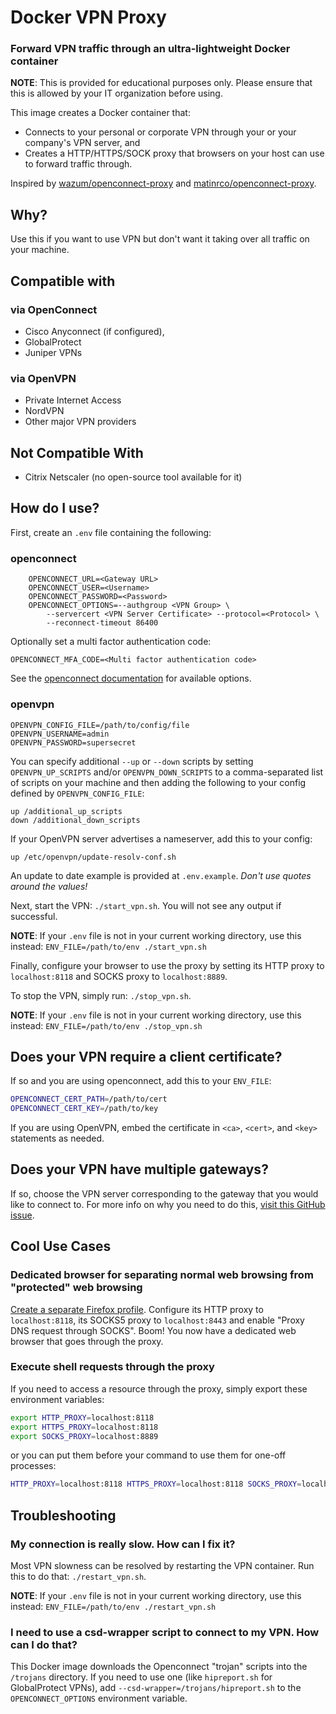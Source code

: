# Docker VPN Proxy
### Forward VPN traffic through an ultra-lightweight Docker container

**NOTE**: This is provided for educational purposes only. Please ensure that this is allowed
by your IT organization before using.

This image creates a Docker container that:

* Connects to your personal or corporate VPN through your or your company's VPN server, and
* Creates a HTTP/HTTPS/SOCK proxy that browsers on your host can use to forward traffic through.

Inspired by [wazum/openconnect-proxy](https://github.com/wazum/openconnect-proxy) and
[matinrco/openconnect-proxy](https://github.com/matinrco/openconnect-proxy).

## Why?

Use this if you want to use VPN but don't want it taking over all traffic on your machine.

## Compatible with

### via OpenConnect

- Cisco Anyconnect (if configured),
- GlobalProtect
- Juniper VPNs

### via OpenVPN

- Private Internet Access
- NordVPN
- Other major VPN providers

## Not Compatible With

- Citrix Netscaler (no open-source tool available for it)

## How do I use?

First, create an `.env` file containing the following:

### openconnect

```
	OPENCONNECT_URL=<Gateway URL>
	OPENCONNECT_USER=<Username>
	OPENCONNECT_PASSWORD=<Password>
	OPENCONNECT_OPTIONS=--authgroup <VPN Group> \
		--servercert <VPN Server Certificate> --protocol=<Protocol> \
		--reconnect-timeout 86400
```

Optionally set a multi factor authentication code:

	OPENCONNECT_MFA_CODE=<Multi factor authentication code>

See the [openconnect documentation](https://www.infradead.org/openconnect/manual.html) for available options. 

### openvpn

```
OPENVPN_CONFIG_FILE=/path/to/config/file
OPENVPN_USERNAME=admin
OPENVPN_PASSWORD=supersecret
```

You can specify additional `--up` or `--down` scripts by setting
`OPENVPN_UP_SCRIPTS` and/or `OPENVPN_DOWN_SCRIPTS` to a comma-separated
list of scripts on your machine and then adding the following to your config
defined by `OPENVPN_CONFIG_FILE`:

```
up /additional_up_scripts
down /additional_down_scripts
```

If your OpenVPN server advertises a nameserver, add this to your config:

```
up /etc/openvpn/update-resolv-conf.sh
```

An update to date example is provided at `.env.example`. _Don't use quotes around the values!_

Next, start the VPN: `./start_vpn.sh`. You will not see any output if successful.

**NOTE**: If your `.env` file is not in your current working directory, use this instead:
`ENV_FILE=/path/to/env ./start_vpn.sh`

Finally, configure your browser to use the proxy by setting its HTTP proxy to `localhost:8118`
and SOCKS proxy to `localhost:8889`.

To stop the VPN, simply run: `./stop_vpn.sh`.

**NOTE**: If your `.env` file is not in your current working directory, use this instead:
`ENV_FILE=/path/to/env ./stop_vpn.sh`

## Does your VPN require a client certificate?

If so and you are using openconnect, add this to your `ENV_FILE`:

```sh
OPENCONNECT_CERT_PATH=/path/to/cert
OPENCONNECT_CERT_KEY=/path/to/key
```

If you are using OpenVPN, embed the certificate in `<ca>`, `<cert>`, and `<key>`
statements as needed.

## Does your VPN have multiple gateways?

If so, choose the VPN server corresponding to the gateway that you would like to connect to.
For more info on why you need to do this,
[visit this GitHub issue](https://github.com/dlenski/openconnect/issues/128).

## Cool Use Cases

### Dedicated browser for separating normal web browsing from "protected" web browsing

[Create a separate Firefox profile](https://developer.mozilla.org/en-US/docs/Mozilla/Firefox/Multiple_profiles).
Configure its HTTP proxy to `localhost:8118`, its SOCKS5 proxy to `localhost:8443` and enable
"Proxy DNS request through SOCKS". Boom! You now have a dedicated web browser that goes through
the proxy.

### Execute shell requests through the proxy

If you need to access a resource through the proxy, simply export these environment variables:

```sh
export HTTP_PROXY=localhost:8118
export HTTPS_PROXY=localhost:8118
export SOCKS_PROXY=localhost:8889
```

or you can put them before your command to use them for one-off processes:

```sh
HTTP_PROXY=localhost:8118 HTTPS_PROXY=localhost:8118 SOCKS_PROXY=localhost:8889 curl [options]
```

## Troubleshooting

### My connection is really slow. How can I fix it?

Most VPN slowness can be resolved by restarting the VPN container. Run this to do that:
`./restart_vpn.sh`.

**NOTE**: If your `.env` file is not in your current working directory, use this instead:
`ENV_FILE=/path/to/env ./restart_vpn.sh`

### I need to use a csd-wrapper script to connect to my VPN. How can I do that?

This Docker image downloads the Openconnect "trojan" scripts into the `/trojans` directory.
If you need to use one (like `hipreport.sh` for GlobalProtect VPNs), add
`--csd-wrapper=/trojans/hipreport.sh` to the `OPENCONNECT_OPTIONS` environment variable.
